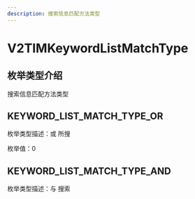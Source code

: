 ```yaml
---
description: 搜索信息匹配方法类型
---
```


# V2TIMKeywordListMatchType

## 枚举类型介绍

搜索信息匹配方法类型

## KEYWORD\_LIST\_MATCH\_TYPE\_OR

枚举类型描述：或 所搜

枚举值：0

## KEYWORD\_LIST\_MATCH\_TYPE\_AND

枚举类型描述：与 搜索

